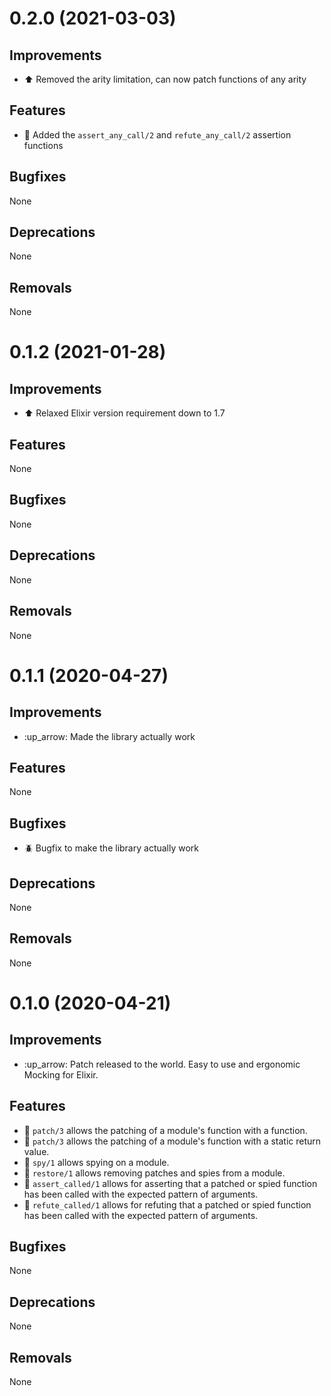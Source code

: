 # 0.2.0 (2021-03-03)

## Improvements

- :arrow_up: Removed the arity limitation, can now patch functions of any arity

## Features

- :gift: Added the `assert_any_call/2` and `refute_any_call/2` assertion functions

## Bugfixes

None

## Deprecations

None

## Removals

None

# 0.1.2 (2021-01-28)

## Improvements

- :arrow_up: Relaxed Elixir version requirement down to 1.7

## Features

None

## Bugfixes

None

## Deprecations

None

## Removals

None

# 0.1.1 (2020-04-27)

## Improvements

- :up_arrow: Made the library actually work

## Features

None

## Bugfixes

- :beetle: Bugfix to make the library actually work

## Deprecations

None

## Removals

None


# 0.1.0 (2020-04-21)

## Improvements

- :up_arrow: Patch released to the world.  Easy to use and ergonomic Mocking for Elixir.

## Features

- :gift: `patch/3` allows the patching of a module's function with a function.
- :gift: `patch/3` allows the patching of a module's function with a static return value.
- :gift: `spy/1` allows spying on a module.
- :gift: `restore/1` allows removing patches and spies from a module.
- :gift: `assert_called/1` allows for asserting that a patched or spied function has been called with the expected pattern of arguments.
- :gift: `refute_called/1` allows for refuting that a patched or spied function has been called with the expected pattern of arguments.

## Bugfixes

None

## Deprecations

None

## Removals

None